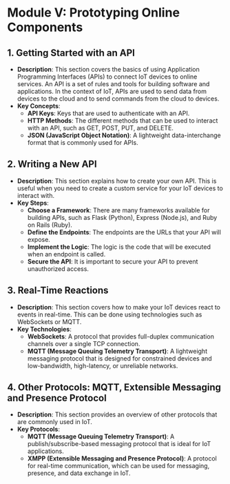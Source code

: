 # Module V: Prototyping Online Components

## 1. Getting Started with an API
- **Description**: This section covers the basics of using Application Programming Interfaces (APIs) to connect IoT devices to online services. An API is a set of rules and tools for building software and applications. In the context of IoT, APIs are used to send data from devices to the cloud and to send commands from the cloud to devices.
- **Key Concepts**:
    - **API Keys**: Keys that are used to authenticate with an API.
    - **HTTP Methods**: The different methods that can be used to interact with an API, such as GET, POST, PUT, and DELETE.
    - **JSON (JavaScript Object Notation)**: A lightweight data-interchange format that is commonly used for APIs.

## 2. Writing a New API
- **Description**: This section explains how to create your own API. This is useful when you need to create a custom service for your IoT devices to interact with.
- **Key Steps**:
    - **Choose a Framework**: There are many frameworks available for building APIs, such as Flask (Python), Express (Node.js), and Ruby on Rails (Ruby).
    - **Define the Endpoints**: The endpoints are the URLs that your API will expose.
    - **Implement the Logic**: The logic is the code that will be executed when an endpoint is called.
    - **Secure the API**: It is important to secure your API to prevent unauthorized access.

## 3. Real-Time Reactions
- **Description**: This section covers how to make your IoT devices react to events in real-time. This can be done using technologies such as WebSockets or MQTT.
- **Key Technologies**:
    - **WebSockets**: A protocol that provides full-duplex communication channels over a single TCP connection.
    - **MQTT (Message Queuing Telemetry Transport)**: A lightweight messaging protocol that is designed for constrained devices and low-bandwidth, high-latency, or unreliable networks.

## 4. Other Protocols: MQTT, Extensible Messaging and Presence Protocol
- **Description**: This section provides an overview of other protocols that are commonly used in IoT.
- **Key Protocols**:
    - **MQTT (Message Queuing Telemetry Transport)**: A publish/subscribe-based messaging protocol that is ideal for IoT applications.
    - **XMPP (Extensible Messaging and Presence Protocol)**: A protocol for real-time communication, which can be used for messaging, presence, and data exchange in IoT.